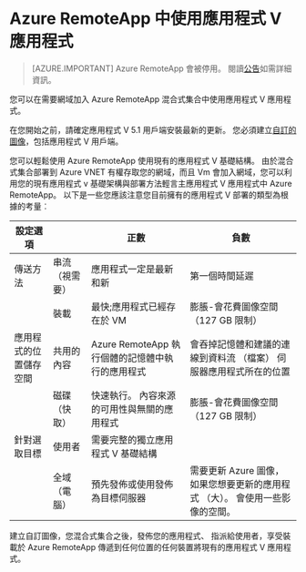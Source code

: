 <properties
    pageTitle="使用 Azure RemoteApp 應用程式 V 應用程式 |Microsoft Azure"
    description="瞭解如何使用應用程式 V 應用程式中 Azure RemoteApp。"
    services="remoteapp"
    documentationCenter=""
    authors="ericorman"
    manager="mbaldwin" />

<tags
    ms.service="remoteapp"
    ms.workload="compute"
    ms.tgt_pltfrm="na"
    ms.devlang="na"
    ms.topic="article"
    ms.date="08/15/2016" 
    ms.author="elizapo" />



# <a name="using-app-v-apps-in-azure-remoteapp"></a>Azure RemoteApp 中使用應用程式 V 應用程式

> [AZURE.IMPORTANT]
> Azure RemoteApp 會被停用。 閱讀[公告](https://go.microsoft.com/fwlink/?linkid=821148)如需詳細資訊。

您可以在需要網域加入 Azure RemoteApp 混合式集合中使用應用程式 V 應用程式。

在您開始之前，請確定應用程式 V 5.1 用戶端安裝最新的更新。 您必須建立[自訂的圖像](remoteapp-create-custom-image.md)，包括應用程式 V 用戶端。  

您可以輕鬆使用 Azure RemoteApp 使用現有的應用程式 V 基礎結構。 由於混合式集合部署到 Azure VNET 有權存取您的網域，而且 Vm 會加入網域，您可以利用您的現有應用程式 v 基礎架構與部署方法輕言主應用程式 V 應用程式中 Azure RemoteApp。 以下是一些您應該注意您目前擁有的應用程式 V 部署的類型為根據的考量︰

| 設定選項 |                       | 正數                                                               | 負數                                                                                              |
|-----------------------|-----------------------|------------------------------------------------------------------------|-------------------------------------------------------------------------------------------------------|
| 傳送方法       | 串流 （視需要） | 應用程式一定是最新和新                                     | 第一個時間延遲                                                                                    |
|                       | 裝載               | 最快;應用程式已經存在於 VM                              | 膨脹-會花費圖像空間 （127 GB 限制）                                                           |
| 應用程式的位置儲存空間  | 共用的內容        | Azure RemoteApp 執行個體的記憶體中執行的應用程式                         | 會吞掉記憶體和建議的連線到資料流 （檔案） 伺服器應用程式所在的位置                      |
|                       | 磁碟 （快取）         | 快速執行。 內容來源的可用性與無關的應用程式 | 膨脹-會花費圖像空間 （127 GB 限制）                                                           |
| 針對選取目標             | 使用者                  | 需要完整的獨立應用程式 V 基礎結構                          |                                                                                                       |
|                       | 全域 （電腦）      |  預先發佈或使用發佈為目標伺服器                         |  需要更新 Azure 圖像，如果您想要更新的應用程式 （大）。 會使用一些影像的空間。 |

 建立自訂圖像，您混合式集合之後，發佈您的應用程式、 指派給使用者，享受裝載於 Azure RemoteApp 傳遞到任何位置的任何裝置將現有的應用程式 V 應用程式。
